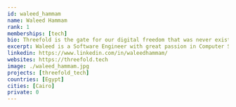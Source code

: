 ```yaml
---
id: waleed_hammam
name: Waleed Hammam
rank: 1
memberships: [tech]
bio: Threefold is the gate for our digital freedom that was never existed before, It gave me the chance to learn special technologies and has great people working there.
excerpt: Waleed is a Software Engineer with great passion in Computer Science and new technologies.
linkedin: https://www.linkedin.com/in/waleedhammam/
websites: https://threefold.tech
image: ./waleed_hammam.jpg
projects: [threefold_tech]
countries: [Egypt]
cities: [Cairo]
private: 0
---
```

